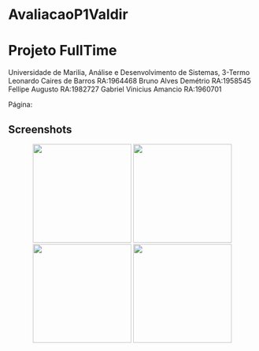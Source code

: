 # AvaliacaoP1Valdir
# Projeto FullTime
 Universidade de Marilia, Análise e Desenvolvimento de Sistemas, 3-Termo <br>
 Leonardo Caires de Barros RA:1964468
 Bruno Alves Demétrio RA:1958545
 Fellipe Augusto RA:1982727
 Gabriel Vinicius Amancio RA:1960701

Página: 

## Screenshots

<p align="center" display="flex">
  <img width="200px" src="" />
  <img width="200px" src="" />
  <img width="200px" src="" />
  <img width="200px" src="" />
</p>
